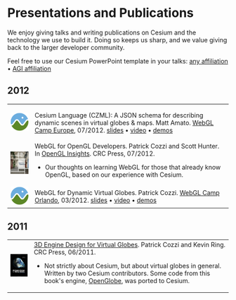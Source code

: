 # Presentations and Publications

We enjoy giving talks and writing publications on Cesium and the technology we use to build it.  Doing so keeps us sharp, and we value giving back to the larger developer community.  

Feel free to use our Cesium PowerPoint template in your talks: [any affiliation](https://github.com/AnalyticalGraphicsInc/cesium/wiki/presentations/CesiumPowerPointTemplate.ppt)  &bull; [AGI affiliation](https://github.com/AnalyticalGraphicsInc/cesium/wiki/presentations/CesiumPowerPointTemplateAGI.ppt)

## 2012

<table border="0">
<tbody>
<tr>
  <td><img src="presentationsFigures/cesiumLogo.png" alt="Cesium Language (CZML): A JSON schema for describing dynamic scenes in virtual globes & map" /></td>
  <td>

Cesium Language (CZML): A JSON schema for describing dynamic scenes in virtual globes & maps.  Matt Amato.  <a href="http://www.shader.org/webglcamp/">WebGL Camp Europe</a>, 07/2012. <a href="https://github.com/AnalyticalGraphicsInc/cesium/wiki/presentations/CZML_WebGL_Camp_07-03-2012.pdf">slides</a> &bull; <a href="http://youtu.be/LsUOrLozbXw">video</a> &bull; <a href="http://cesium.agi.com/">demos</a>

  </td>
</tr>
<tr>
  <td><img src="presentationsFigures/openglinsights.jpg" alt="WebGL for OpenGL Developers" /></td>
  <td>
   WebGL for OpenGL Developers.  Patrick Cozzi and Scott Hunter.  In <a href="http://www.openglinsights.com/">OpenGL Insights</a>.  CRC Press, 07/2012.
   <ul>
      <li>Our thoughts on learning WebGL for those that already know OpenGL, based on our experience with Cesium.</li>
   </ul>
  </td>
</tr>
<tr>
  <td><img src="presentationsFigures/cesiumLogo.png" alt="WebGL for Dynamic Virtual Globes" /></td>
  <td>
WebGL for Dynamic Virtual Globes.  Patrick Cozzi.  <a href="http://www.webglcamp.com/wiki/index.php?title=AgendaOrlando1">WebGL Camp Orlando</a>, 03/2012. <a href="http://www.seas.upenn.edu/~pcozzi/downloads/WebGLForDynamicVirtualGlobes.pdf">slides</a> &bull; <a href="http://www.youtube.com/watch?v=Bxk-bkiLbEo">video</a> &bull; <a href="http://cesium.agi.com/">demos</a>
  </td>
</tr>
</tbody>
</table>

## 2011

<table border="0">
<tbody>
<tr>
  <td><img src="presentationsFigures/virtualglobebook.jpg" alt="3D Engine Design for Virtual Globes" /></td>
  <td>
   <a href="http://www.virtualglobebook.com/">3D Engine Design for Virtual Globes</a>.  Patrick Cozzi and Kevin Ring.  CRC Press, 06/2011.
   <ul>
      <li>Not strictly about Cesium, but about virtual globes in general.  Written by two Cesium contributors.  Some code from this book's engine, <a href="https://github.com/virtualglobebook/OpenGlobe">OpenGlobe</a>, was ported to Cesium.</li>
   </ul>
  </td>
</tr>
</tbody>
</table>